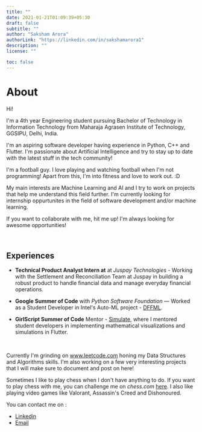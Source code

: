 ```yaml
---
title: ""
date: 2021-01-21T01:09:39+05:30
draft: false
subtitle: ""
author: "Saksham Arora"
authorLink: "https://linkedin.com/in/sakshamarora1"
description: ""
license: ""

toc: false
---
```


# About

Hi!

I'm a 4th year Engineering student pursuing Bachelor of Technology in Information Technology from Maharaja Agrasen Institute of Technology, GGSIPU, Delhi, India.

I'm an aspiring software developer having experience in Python, C++ and Flutter.
I'm passionate about Artificial Intelligence and try to stay up to date with the latest stuff in the tech community!

I'm a football guy. I love playing and watching football when I'm not programming! Apart from this, I'm into fitness and love to work out. :D

My main interests are Machine Learning and AI and I try to work on projects that help me understand this field further.
I'm currently looking for internship oppurtunites in the field of software development and/or machine learning.

If you want to collaborate with me, hit me up! I'm always looking for awesome opportunities!

&nbsp;

## Experiences

- **Technical Product Analyst Intern at** at *Juspay Technologies* - Working with the Settlement and Reconciliation Team at Juspay in building a robust product to handle financial data and manage everyday financial operations.

- **Google Summer of Code** with *Python Software Foundation* — Worked as a Student Developer in Intel's Auto-ML project - [DFFML](https://github.com/intel/dffml/).

- **GirlScript Summer of Code** Mentor - [Simulate](https://cod-ed.github.io/simulate), where I mentored student developers in implementing mathematical visualizations and simulations in Flutter.

&nbsp;

Currently I'm grinding on www.leetcode.com honing my Data Structures and Algorithms skills. I'm also working on a few very interesting projects that I will make sure to document and post on here!

Sometimes I like to play chess when I don't have anything to do. If you want to play chess with me, you can challenge me on *chess.com* [here](https://www.chess.com/member/sakshamarora1001). I also like playing video games like Valorant, Assassin's Creed and Dishonoured.

You can contact me on : 
 - [Linkedin](https://linkedin.com/in/sakshamarora1)
 - [Email](sakshamarora1001@gmail.com)

